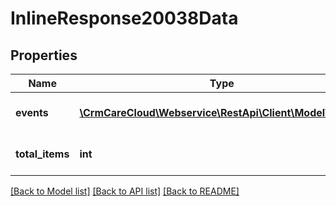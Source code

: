 # InlineResponse20038Data

## Properties
Name | Type | Description | Notes
------------ | ------------- | ------------- | -------------
**events** | [**\CrmCareCloud\Webservice\RestApi\Client\Model\Event[]**](Event.md) | Collection of all events | [optional] 
**total_items** | **int** | Count of all found events | [optional] 

[[Back to Model list]](../../README.md#documentation-for-models) [[Back to API list]](../../README.md#documentation-for-api-endpoints) [[Back to README]](../../README.md)


